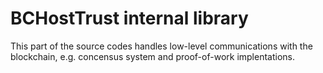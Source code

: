 # BCHostTrust internal library

This part of the source codes handles low-level communications with the blockchain, e.g. concensus system and proof-of-work implentations.
